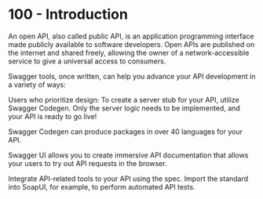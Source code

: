 # 100 - Introduction

An open API, also called public API, is an application programming interface made publicly available to software developers. Open APIs are published on the internet and shared freely, allowing the owner of a network-accessible service to give a universal access to consumers.

Swagger tools, once written, can help you advance your API development in a variety of ways:


Users who prioritize design: To create a server stub for your API, utilize Swagger Codegen. Only the server logic needs to be implemented, and your API is ready to go live!

Swagger Codegen can produce packages in over 40 languages for your API.

Swagger UI allows you to create immersive API documentation that allows your users to try out API requests in the browser.

Integrate API-related tools to your API using the spec. Import the standard into SoapUI, for example, to perform automated API tests.
